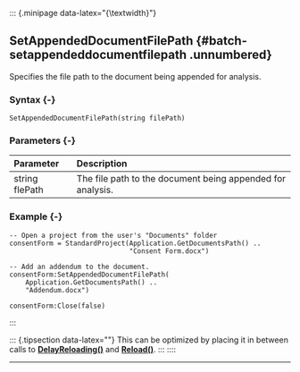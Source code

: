 ::: {.minipage data-latex="{\textwidth}"}
## SetAppendedDocumentFilePath {#batch-setappendeddocumentfilepath .unnumbered}

Specifies the file path to the document being appended for analysis.

### Syntax {-}

```{sql}
SetAppendedDocumentFilePath(string filePath)
```

### Parameters {-}

**Parameter** | **Description**
| :-- | :-- |
string flePath | The file path to the document being appended for analysis.

### Example {-}

```{sql}
-- Open a project from the user's "Documents" folder
consentForm = StandardProject(Application.GetDocumentsPath() ..
                              "Consent Form.docx")

-- Add an addendum to the document.
consentForm:SetAppendedDocumentFilePath(
    Application.GetDocumentsPath() ..
    "Addendum.docx")

consentForm:Close(false)
```
:::

::: {.tipsection data-latex=""}
This can be optimized by placing it in between calls to **[DelayReloading()](#standard-delayreloading)** and **[Reload()](#standard-reload)**.
:::
::::

***

